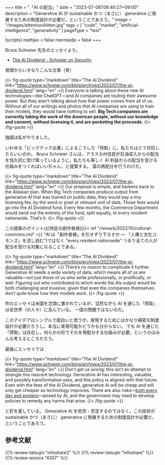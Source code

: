 +++
title = "「AI の配当」"
date =  "2023-07-08T08:40:27+09:00"
description = "Generative AI が sustainable かつ（まさに） generative に発展するための制度設計が必要だ，ということであろう。"
image = "/images/attention/kitten.jpg"
tags = [ "code", "market", "artificial-intelligence", "generativity" ]
pageType = "text"

[scripts]
  mathjax = false
  mermaidjs = false
+++

Bruce Schneier 先生のエッセイより。

- [The AI Dividend - Schneier on Security](https://www.schneier.com/blog/archives/2023/07/the-ai-dividend.html)

冒頭からいきなりこんな文章（笑）

{{< fig-quote type="markdown" title="The AI Dividend" link="https://www.schneier.com/blog/archives/2023/07/the-ai-dividend.html" lang="en" >}}
Everyone is talking about these new AI technologies—like ChatGPT—and AI companies are touting their awesome power. But they aren’t talking about how that power comes from all of us. Without all of our writings and photos that AI companies are using to train their models, they would have nothing to sell. **Big Tech companies are currently taking the work of the American people, without our knowledge and consent, without licensing it, and are pocketing the proceeds**.
{{< /fig-quote >}}

強調は私がやりました。

いわゆる「ビッグテック企業」によるこうした「搾取」に，私たちはどう対抗したらいいのか。
Bruce Schneier さんは，アラスカ州住民が石油収入からの配当を恒久的に受け取っているように，私たちも等しく AI 利益からの配当を受ける仕組みをつくればいいぢゃん，と提案する。
富の再配分を行うわけだ。

{{< fig-quote type="markdown" title="The AI Dividend" link="https://www.schneier.com/blog/archives/2023/07/the-ai-dividend.html" lang="en" >}}
Our proposal is simple, and harkens back to the Alaskan plan. When Big Tech companies produce output from generative AI that was trained on public data, they would pay a tiny licensing fee, by the word or pixel or relevant unit of data. Those fees would go into the AI Dividend fund. Every few months, the Commerce Department would send out the entirety of the fund, split equally, to every resident nationwide. That’s it.
{{< /fig-quote >}}

この提案のポイントは[特定の創作者様]({{< ref "/remark/2022/10/cultural-commons.md" >}} "AI は「創作者様」を引きずり下ろすか — 『人権と文化コモンズ』を流し読む")ではなく “every resident nationwide” つまり全ての人が配当を受ける対象になることである。

{{< fig-quote type="markdown" title="The AI Dividend" link="https://www.schneier.com/blog/archives/2023/07/the-ai-dividend.html" lang="en" >}}
There’s no reason to complicate it further. Generative AI needs a wide variety of data, which means all of us are valuable—not just those of us who write professionally, or prolifically, or well. Figuring out who contributed to which words the AIs output would be both challenging and invasive, given that even the companies themselves don’t quite know how their models work.
{{< /fig-quote >}}

件のエッセイは米国を念頭に書かれているが，当然ながら AI を通じた「搾取」は全世界（の人々）に及んでいる。
一国の問題ではないのだ。

このアイデアはシンプルで面白いと思うが，実現するためにはかなり綿密な制度設計が必要だろうし，本当に実現可能かどうかも分からない。
でも AI を通じた「搾取」は存在し，何らかの形でそれを再配分する仕組みが必要，というのはみんな考えるところだろう。

最後にエッセイでは

{{< fig-quote type="markdown" title="The AI Dividend" link="https://www.schneier.com/blog/archives/2023/07/the-ai-dividend.html" lang="en" >}}
Don’t get us wrong; this isn’t an attempt to strangle this nascent technology. Generative AI has interesting, valuable, and possibly transformative uses, and this policy is aligned with that future. Even with the fees of the AI Dividend, generative AI will be cheap and will only get cheaper as technology improves. There are also risks—[both every day and esoteric](https://www.wired.com/story/large-language-model-phishing-scams/)—posed by AI, and the government may need to develop policies to remedy any harms that arise.
{{< /fig-quote >}}

と釘を差している。
Generative AI を拒否・否定するのではなく，この技術が sustainable かつ（まさに） generative に発展するための制度設計が必要だ，ということであろう。

## 参考文献

{{% review-tatsujin "infoshare2" %}} <!-- 続・情報共有の未来 -->
{{% review-tatsujin "infoshare" %}} <!-- 情報共有の未来 -->
{{% review-aozora "4307" %}} <!-- グリゴリの捕縛 -->
